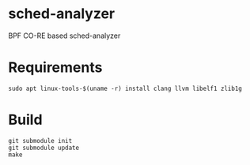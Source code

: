 # sched-analyzer

BPF CO-RE based sched-analyzer

# Requirements

```
sudo apt linux-tools-$(uname -r) install clang llvm libelf1 zlib1g
```

# Build

```
git submodule init
git submodule update
make
```
